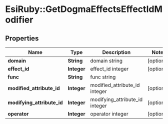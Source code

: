 # EsiRuby::GetDogmaEffectsEffectIdModifier

## Properties
Name | Type | Description | Notes
------------ | ------------- | ------------- | -------------
**domain** | **String** | domain string | [optional] 
**effect_id** | **Integer** | effect_id integer | [optional] 
**func** | **String** | func string | 
**modified_attribute_id** | **Integer** | modified_attribute_id integer | [optional] 
**modifying_attribute_id** | **Integer** | modifying_attribute_id integer | [optional] 
**operator** | **Integer** | operator integer | [optional] 


